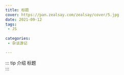 ```yaml
---
title: 标题
cover: https://pan.zealsay.com/zealsay/cover/5.jpg
date: 2021-09-12
tags:
 - JS
 
categories: 
 - 杂谈游记

---
```

::: tip 介绍
标题<br>
:::
